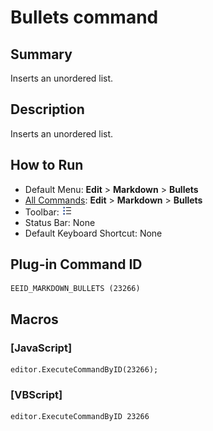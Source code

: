 # Bullets command

## Summary

Inserts an unordered list.

## Description

Inserts an unordered list.

## How to Run

- Default Menu: **Edit** \> **Markdown** \> **Bullets**
- [All Commands](../tools/all_commands): **Edit** \> **Markdown** \> **Bullets**
- Toolbar: ![](../../images/bullets.gif)
- Status Bar: None
- Default Keyboard Shortcut: None

## Plug-in Command ID

```
EEID_MARKDOWN_BULLETS (23266)
```

## Macros

### \[JavaScript\]

```
editor.ExecuteCommandByID(23266);
```

### \[VBScript\]

```
editor.ExecuteCommandByID 23266
```
